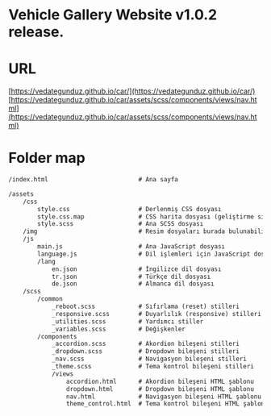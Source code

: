 # Vehicle Gallery Website v1.0.2 release.

# URL
[https://vedategunduz.github.io/car/](https://vedategunduz.github.io/car/)
[https://vedategunduz.github.io/car/assets/scss/components/views/nav.html](https://vedategunduz.github.io/car/assets/scss/components/views/nav.html)

# Folder map
```txt
/index.html                         # Ana sayfa

/assets
    /css
        style.css                   # Derlenmiş CSS dosyası
        style.css.map               # CSS harita dosyası (geliştirme sırasında kullanılır, yayınlanmayabilir)
        style.scss                  # Ana SCSS dosyası
    /img                            # Resim dosyaları burada bulunabilir
    /js
        main.js                     # Ana JavaScript dosyası
        language.js                 # Dil işlemleri için JavaScript dosyası
        /lang
            en.json                 # İngilizce dil dosyası
            tr.json                 # Türkçe dil dosyası
            de.json                 # Almanca dil dosyası
    /scss
        /common
            _reboot.scss            # Sıfırlama (reset) stilleri
            _responsive.scss        # Duyarlılık (responsive) stilleri
            _utilities.scss         # Yardımcı stiller
            _variables.scss         # Değişkenler
        /components
            _accordion.scss         # Akordion bileşeni stilleri
            _dropdown.scss          # Dropdown bileşeni stilleri
            _nav.scss               # Navigasyon bileşeni stilleri
            _theme.scss             # Tema kontrol bileşeni stilleri
            /views
                accordion.html      # Akordion bileşeni HTML şablonu
                dropdown.html       # Dropdown bileşeni HTML şablonu
                nav.html            # Navigasyon bileşeni HTML şablonu
                theme_control.html  # Tema kontrol bileşeni HTML şablonu
```
